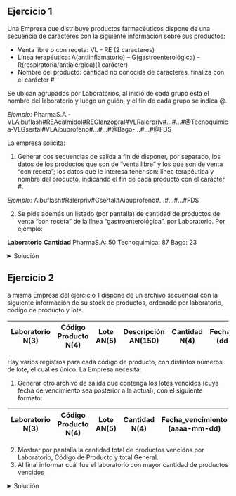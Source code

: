 ## Ejercicio 1
Una Empresa que distribuye productos farmacéuticos dispone de una secuencia de
caracteres con la siguiente información sobre sus productos:

- Venta libre o con receta: VL - RE (2 caracteres)
- Línea terapéutica: A(antiinflamatorio) – G(gastroenterológica) – R(respiratoria/antialérgica)(1 carácter)
- Nombre del producto: cantidad no conocida de caracteres, finaliza con el carácter #

Se ubican agrupados por Laboratorios, al inicio de cada grupo está el nombre del laboratorio
y luego un guión, y el fin de cada grupo se indica @.

*Ejemplo:*
PharmaS.A.-VLAibuflash#REAcalmidol#REGlanzopral#VLRalerpriv#...#...#@Tecnoquimica-VLGsertal#VLAibuprofeno#...#...#@Bago-...#...#@FDS

La empresa solicita:
1. Generar dos secuencias de salida a fin de disponer, por separado, los datos de
los productos que son de “venta libre” y los que son de venta “con receta”; los datos
que le interesa tener son: línea terapéutica y nombre del producto, indicando el fin
de cada producto con el carácter #.

*Ejemplo:* Aibuflash#Ralerpriv#Gsertal#Aibuprofeno#...#...#...#FDS

2. Se pide además un listado (por pantalla) de cantidad de productos de venta “con receta”
de la línea “gastroenterológica”, por Laboratorio. Por ejemplo:

**Laboratorio**		**Cantidad**
PharmaS.A:		    50
Tecnoquimica:		  87
Bago:		          23

<details>
<summary>Solución</summary>

```
ACCION ejercicio ES
  AMBIENTE
    medicamentos, receta, libre: secuencia de caracter
    car: caracter
    cant_gast
  PROCESO
    ARR(medicamentos); AVZ(medicamentos, car)
    CREAR(receta)
    CREAR(libre)

    MIENTRAS NO FDS(medicamentos) HACER
      ESCRIBIR("Para el laboratorio: ")
      MIENTRAS car <> '-' HACER
        ESCRIBIR(car)
        AVZ(medicamentos, car)
      FIN_MIENTRAS
      AVZ(medicamentos, car)

      cant_gast := 0
      MIENTRAS car <> '@' HACER
        SI car = 'R' ENTONCES
          AVZ(medicamentos, car)
          AVZ(medicamentos, car)

          SI car = 'G' ENTONCES
            cant_gast := cant_gast + 1
          FIN_SI
          ESCRIBIR(receta, car)
          AVZ(medicamentos, car)

          MIENTRAS car <> '#' HACER
            ESCRIBIR(receta, car)
            AVZ(medicamentos, car)
          FIN_MIENTRAS
          ESCRIBIR(receta, car)
          AVZ(medicamentos, car)
        CONTRARIO
          AVZ(medicamentos, car)
          AVZ(medicamentos, car)

          SI car = 'G' ENTONCES
            cant_gast := cant_gast + 1
          FIN_SI
          ESCRIBIR(libre, car)
          AVZ(medicamentos, car)

          MIENTRAS car <> '#' HACER
            ESCRIBIR(receta, car)
            AVZ(medicamentos, car)
          FIN_MIENTRAS         MIENTRAS car <> '#' HACER

          ESCRIBIR(receta, car)
          AVZ(medicamentos, car)
        FIN_SI
      FIN_MIENTRAS
      ESCRIBIR("Cantidad de medicamentos de línea gastroenterológica: ", cant_gast)
    FIN_MIENTRAS

    CERRAR(medicamentos)
    CERRAR(receta)
    CERRAR(libre)
FIN_ACCION
```

</details>

## Ejercicio 2
a misma Empresa del ejercicio 1 dispone de un archivo secuencial con la siguiente
información de su stock de productos, ordenado por laboratorio, código de producto
y lote.

| Laboratorio N(3) | Código Producto N(4) | Lote AN(5) | Descripción AN(150) | Cantidad N(4) | Fecha_vencimiento (dd-mm-aaaa) |
|------------------|----------------------|------------|---------------------|---------------|--------------------------------|

Hay varios registros para cada código de producto, con distintos números de lote,
el cual es único. La Empresa necesita:
1. Generar otro archivo de salida que contenga los lotes vencidos (cuya fecha de
vencimiento sea posterior a la actual), con el siguiente formato:

| Laboratorio N(3) | Código Producto N(4) |	Lote AN(5) | Cantidad N(4) | Fecha_vencimiento (aaaa-mm-dd) |
|------------------|----------------------|------------|---------------|--------------------------------|

2. Mostrar por pantalla la cantidad total de productos vencidos por Laboratorio,
Código de Producto y total General.
3. Al final informar cuál fue el laboratorio con mayor cantidad de productos vencidos

<details>
<summary>Solución</summary>

```
ACCION ejercicio ES
  AMBIENTE
    Fecha = REGISTRO
        año: N(4)
        mes: 1..12
        dia: 1..31
    FIN_REGISTRO

    Producto = REGISTRO
      lab: N(3)
      cod_prod: N(4)
      lote: AN(5)
      desc: AN(150)
      cant: N(4)
      vencimiento: Fecha
    FIN_REGISTRO

    Informe = REGISTRO
      lab: N(3)
      cod_prod: N(4)
      lote: AN(5)
      cant: N(4)
      vencimiento: Fecha
    FIN_REGISTRO

    stock: archivo de Producto ordenado por lab, cod_prod, lote
    prod: Producto
    salida: archivo de Informe
    inf: Informe

    actual: Fecha
    cant_gral, cant_lab, cant_prod, may_venc: entero
    resg_lab, may_venc_lab: N(3)
    resg_prod: N(4)

    PROCEDIMIENTO corte_laboratorio() ES
      corte_producto()
      ESCRIBIR("La cantidad de productos vencidos para el laboratorio N° ", resg_lab,
      " es de: ", cant_lab, " productos.")
      cant_gral := cant_gral + cant_lab

      SI may_venc > cant_lab ENTONCES
        may_venc := cant_lab
        may_venc_lab := resg_lab
      FIN_SI

      resg_lab := prod.lab
    FIN_PROCEDIMIENTO

    PROCEDIMIENTO corte_producto() ES
      ESCRIBIR("El número de productos vencidos con código ", resg_prod
      " es de: ", cant_prod, " productos vencidos.")
      cant_lab := cant_lab + cant_prod
      cant_prod := 0
      resg_prod := prod.cod_prod
    FIN_PROCEDIMIENTO
  PROCESO
    ABRIR E/ (stock); LEER(stock, prod)
    CREAR(salida)

    resg_lab := prod.lab; resg_prod := prod.cod_prod
    cant_gral := 0; cant_lab := 0; cant_prod := 0

    ESCRIBIR("Ingrese la fecha actual para conocer los productos de la farmacéutica que ya hayan vencidos")
    ESCRIBIR("Año: "); LEER(actual.año)
    ESCRIBIR("Mes: "); LEER(actual.mes)
    ESCRIBIR("Día: "); LEER(actual.dia)

    MIENTRAS NO FDA(stock) HACER
      SI resg_lab <> prod.lab ENTONCES
        corte_laboratorio()
      CONTRARIO
        SI resg_prod <> prod.cod_prod ENTONCES
          corte_producto()
        FIN_SI
      FIN_SI

      SI actual.año >= prod.vencimiento.año ENTONCES
        SI actual.mes >= prod.vencimiento.mes ENTONCES
          SI actual.dia > prod.vencimiento.dia ENTONES
            cant_prod := cant_prod + prod.cant

            inf.lab := prod.lab
            inf.cod_prod := prod.lab
            inf.lote := prod.lote
            inf.cant := prod.cant
            inf.vencimiento := prod.vencimiento
            ESCRIBIR(salida, inf)
          FIN_SI
        FIN_SI
      FIN_SI

      LEER(stock, prod)
    FIN_MIENTRAS
    corte_laboratorio()

    ESCRIBIR("La cantidad productos vencidos al dia ingresado: ", actual.dia, "-", actual.mes, "-", actual.año,
    " es de: ", cant_gral, " productos vencidos.")
    ESCRIBIR("Y el laboratorio con la mayor cantidad de estos fue el nro ", may_venc_lab,
    " con un total de ", may_venc, " productos vencidos.")

    CERRAR(stock)
    CERRAR(entrada)
FIN_ACCION
```

</details>
